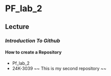 # PF_lab_2
## **Lecture**
### ***Introduction To Github***
#### How to create a Repository
* Pf_lab_2
* 24K-3039
~~ This is my second repository ~~
